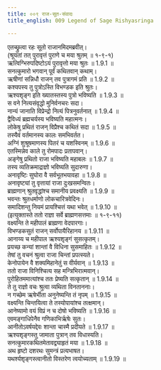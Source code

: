 ```yaml
---
title: ००९ राज-सूत-संवादः
title_english: 009 Legend of Sage Rishyasringa

---
```

<div class="audioEmbed"  caption="श्रीराम-हरिसीताराममूर्ति-घनपाठिभ्यां वचनम्" src="https://archive.org/download/Ramayana-recitation-Sriram-harisItArAmamUrti-Ghanapaati-v2/Kanda_1/Kanda_1_BK-009-Raajaa_-Sootha_Samvaadaha.mp3"></div>

  
एतच्छ्रुत्वा रहः सूतो राजानमिदमब्रवीत्।  
(श्रूयतां तत् पुरावृत्तं पुराणे च मया श्रुतम् ॥ १-९-१)  
ऋत्विग्भिरुपदिष्टोऽयं पुरावृत्तो मया श्रुतः ॥ 1.9.1 ॥   
सनत्कुमारो भगवान् पूर्वं कथितवान् कथाम्।  
ऋषीणां सन्निधौ राजन् तव पुत्रागमं प्रति ॥ 1.9.2 ॥   
कश्यपस्य तु पुत्रोऽस्ति विभण्डक इति श्रुतः।  
ऋश्यशृङ्ग इति ख्यातस्तस्य पुत्रो भविष्यति ॥ 1.9.3 ॥   
स वने नित्यसंवृद्धो मुनिर्वनचरः सदा।  
नान्यं जानाति विप्रेन्द्रो नित्यं पित्रनुवर्तनात् ॥ 1.9.4 ॥   
द्वैविध्यं ब्रह्मचर्यस्य भविष्यति महात्मनः।  
लोकेषु प्रथितं राजन् विप्रैश्च कथितं सदा ॥ 1.9.5 ॥   
तस्यैवं वर्तमानस्य कालः समभिवर्तत।  
अग्निं शुश्रूषमाणस्य पितरं च यशस्विनम् ॥ 1.9.6 ॥   
एतस्मिन्नेव काले तु रोमपादः प्रतापवान्।  
अङ्गेषु प्रथितो राजा भविष्यति महाबलः ॥ 1.9.7 ॥   
तस्य व्यतिक्रमाद्राज्ञो भविष्यति सुदारुणा।  
अनावृष्टिः सुघोरा वै सर्वभूतभयावहा ॥ 1.9.8 ॥   
अनावृष्ट्यां तु वृत्तायां राजा दुःखसमन्वितः।  
ब्राह्मणान् श्रुतवृद्धांश्च समानीय प्रवक्ष्यति ॥ 1.9.9 ॥   
भवन्तः श्रुतधर्माणो लोकचारित्रवेदिनः।  
समादिशन्तु नियमं प्रायश्चित्तं यथा भवेत् ॥ 1.9.10 ॥   
(इत्युक्तास्ते ततो राज्ञा सर्वे ब्राह्मणसत्तमाः ॥ १-९-११)  
वक्ष्यन्ति ते महीपालं ब्राह्मणा वेदपारगाः।  
विभण्डकसुतं राजन् सर्वोपायैरिहानय ॥ 1.9.11 ॥   
आनाय्य च महीपाल ऋश्यशृङ्गं सुसत्कृतम्।  
प्रयच्छ कन्यां शान्तां वै विधिना सुसमाहितः ॥ 1.9.12 ॥   
तेषां तु वचनं श्रुत्वा राजा चिन्तां प्रपत्स्यते।  
केनोपायेन वै शक्यमिहानेतुं स वीर्यवान् ॥ 1.9.13 ॥   
ततो राजा विनिश्चित्य सह मन्त्रिभिरात्मवान्।  
पुरोहितममात्यांश्च ततः प्रेष्यति सत्कृतान् ॥ 1.9.14 ॥   
ते तु राज्ञो वचः श्रुत्वा व्यथिता विनताननाः।  
न गच्छेम ऋषेर्भीता अनुनेष्यन्ति तं नृपम् ॥ 1.9.15 ॥   
वक्ष्यन्ति चिन्तयित्वा ते तस्योपायांश्च तत्क्षमान्।  
आनेष्यामो वयं विप्रं न च दोषो भविष्यति ॥ 1.9.16 ॥   
एवमङ्गाधिपेनैव गणिकाभिर्ऋषेः सुतः।  
आनीतोऽवर्षयद्देवः शान्ता चास्मै प्रदीयते ॥ 1.9.17 ॥   
ऋश्यशृङ्गस्तु जामाता पुत्रान् तव विधास्यति।  
सनत्कुमारकथितमेतावद्व्याहृतं मया ॥ 1.9.18 ॥   
अथ हृष्टो दशरथः सुमन्त्रं प्रत्यभाषत।  
यथर्श्यशृङ्गस्त्वानीतो विस्तरेण त्वयोच्यताम् ॥ 1.9.19 ॥   